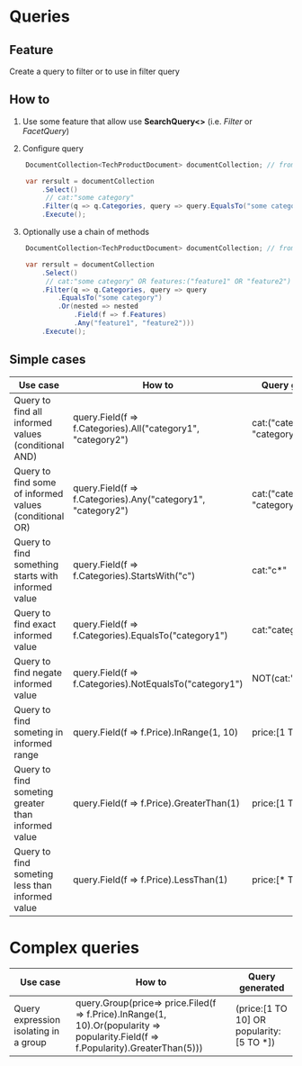 # Queries

## Feature

Create a query to filter or to use in filter query

## How to

1.  Use some feature that allow use **SearchQuery&lt;>** (i.e. _Filter_ or _FacetQuery_)

2.  Configure query

```csharp
	DocumentCollection<TechProductDocument> documentCollection; // from DI

    var rersult = documentCollection
        .Select()
		 // cat:"some category"
        .Filter(q => q.Categories, query => query.EqualsTo("some category"))
        .Execute();
```

3.  Optionally use a chain of methods

```csharp
	DocumentCollection<TechProductDocument> documentCollection; // from DI

    var rersult = documentCollection
        .Select()
		 // cat:"some category" OR features:("feature1" OR "feature2")
        .Filter(q => q.Categories, query => query
            .EqualsTo("some category")
            .Or(nested => nested
                .Field(f => f.Features)
                .Any("feature1", "feature2")))
        .Execute();
```

## Simple cases

| Use case                                               | How to                                                       | Query generated                   |
| ------------------------------------------------------ | ------------------------------------------------------------ | --------------------------------- |
| Query to find all informed values (conditional AND)    | query.Field(f => f.Categories).All("category1", "category2") | cat:("category1" AND "category2") |
| Query to find some of informed values (conditional OR) | query.Field(f => f.Categories).Any("category1", "category2") | cat:("category1" OR "category2")  |
| Query to find something starts with informed value     | query.Field(f => f.Categories).StartsWith("c")               | cat:"c\*"                         |
| Query to find exact informed value                     | query.Field(f => f.Categories).EqualsTo("category1")         | cat:"category1"                   |
| Query to find negate informed value                    | query.Field(f => f.Categories).NotEqualsTo("category1")      | NOT(cat:"category1")              |
| Query to find someting in informed range               | query.Field(f => f.Price).InRange(1, 10)                     | price:[1 TO 10]                   |
| Query to find someting greater than informed value     | query.Field(f => f.Price).GreaterThan(1)                     | price:[1 TO *]                    |
| Query to find someting less than informed value        | query.Field(f => f.Price).LessThan(1)                        | price:[* TO 10]                   |

# Complex queries

| Use case                              | How to                                                                                                                             | Query generated                           |
| ------------------------------------- | ---------------------------------------------------------------------------------------------------------------------------------- | ----------------------------------------- |
| Query expression isolating in a group | query.Group(price=> price.Filed(f => f.Price).InRange(1, 10).Or(popularity => popularity.Field(f => f.Popularity).GreaterThan(5))) | (price:[1 TO 10] OR  popularity:[5 TO *]) |
